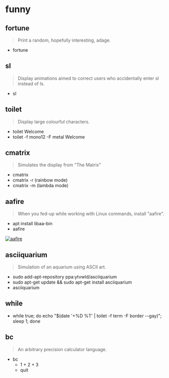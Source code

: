 # funny

## fortune

> Print a random, hopefully interesting, adage.

- fortune

## sl

> Display animations aimed to correct users who accidentally enter sl instead of ls.

- sl

## toilet

> Display large colourful characters.

- toilet Welcome
- toilet -f mono12 -F metal Welcome

## cmatrix

> Simulates the display from "The Matrix"

- cmatrix
- cmatrix -r (rainbow mode)
- cmatrix -m (lambda mode)

## aafire

> When you fed-up while working with Linux commands, install "aafire".

- apt install libaa-bin
- aafire

[![aafire](https://linuxhint.com/wp-content/uploads/2021/03/image2-37.png)](https://linuxhint.com/linux-aafire-command/)

## asciiquarium

> Simulation of an aquarium using ASCII art.

- sudo add-apt-repository ppa:ytvwld/asciiquarium
- sudo apt-get update && sudo apt-get install asciiquarium
- asciiquarium

## while

- while true; do echo "$(date '+%D %T' | toilet -f term -F border --gay)"; sleep 1; done

## bc

> An arbitrary precision calculator language.

- bc
  - 1 + 2 + 3
  - quit
